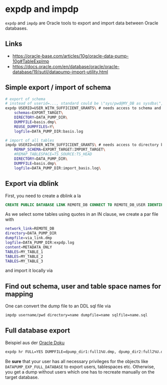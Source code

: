 # expdp and impdp

`expdp` and `impdp` are Oracle tools to export and import data between Oracle databases.

## Links

- <https://oracle-base.com/articles/10g/oracle-data-pump-10g#TableExpImp>
- <https://docs.oracle.com/en/database/oracle/oracle-database/19/sutil/datapump-import-utility.html>

## Simple export / import of schema

```bash
# export of schema
# instead of userid=..., standard could be \"sys/pwd@MY_DB as sysdba\", note the quoting
expdp USERID=USER_WITH_SUFFICIENT_GRANTS\ # needs access to schema and directory specified below
    schemas=EXPORT_TARGET\
    DIRECTORY=DATA_PUMP_DIR\
    DUMPFILE=basis.dmp\
    REUSE_DUMPFILES=Y\
    logfile=DATA_PUMP_DIR:basis.log

# import of all tables
impdp USERID=USER_WITH_SUFFICIENT_GRANTS\ # needs access to directory below
    REMAP_SCHEMA=EXPORT_TARGET:IMPORT_TARGET\
    #REMAP_TABLESPACE=TS_SOURCE:TS_HEAD
    DIRECTORY=DATA_PUMP_DIR\
    DUMPFILE=basis.dmp\
    logfile=DATA_PUMP_DIR:import_basis.log\
```

## Export via dblink

First, you need to create a dblink a la

```sql
CREATE PUBLIC DATABASE LINK REMOTE_DB CONNECT TO REMOTE_DB_USER IDENTIFIED BY MY_SECRET_PASSWORD USING '10.100.5.47:1521/REMOTE_SID';
```

As we select some tables using quotes in an IN clause, we create a par file with

```bash
network_link=REMOTE_DB
directory=DATA_PUMP_DIR
dumpfile=via_link.dmp
logfile=DATA_PUMP_DIR:expdp.log
content=METADATA_ONLY
TABLES=MY_TABLE_1
TABLES=MY_TABLE_2
TABLES=MY_TABLE_3
```

and import it locally via

## Find out schema, user and table space names for mapping

One can convert the dump file to an DDL sql file via

```bash
impdp username/pwd directory=name dumpfile=name sqlfile=name.sql
```

## Full database export

Beispiel aus der [Oracle Doku](https://docs.oracle.com/database/121/SUTIL/GUID-1E134053-692A-4386-BB77-153CB4A6071A.htm#SUTIL887)

```bash
expdp hr FULL=YES DUMPFILE=dpump_dir1:full1%U.dmp, dpump_dir2:full2%U.dmp FILESIZE=2G PARALLEL=3 LOGFILE=dpump_dir1:expfull.log JOB_NAME=expfull
```

Be **sure** that your user has all necessary privileges for the objects like `DATAPUMP_EXP_FULL_DATABASE` to export users, tablespaces etc. Otherwise, you get a dump without users which one has to recreate manually on the target database.
